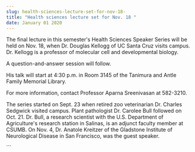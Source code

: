 ```yaml
---
slug: health-sciences-lecture-set-for-nov-18-
title: "Health sciences lecture set for Nov. 18 "
date: January 01 2020
---
```


 
<p>
  The final lecture in this semester's Health Sciences Speaker Series will be
  held on Nov. 18, when Dr. Douglas Kellogg of UC Santa Cruz visits campus. Dr.
  Kellogg is a professor of molecular cell and developmental biology.
</p>
<p>A question&#45;and&#45;answer session will follow.</p>
<p>
  His talk will start at 4:30 p.m. in Room 3145 of the Tanimura and Antle Family
  Memorial Library.
</p>
<p>
  For more information, contact Professor Aparna Sreenivasan at 582&#45;3210.
</p>
<p>
  The series started on Sept. 23 when retired zoo veterinarian Dr. Charles
  Sedgwick visited campus. Plant pathologist Dr. Carolee Bull followed on Oct.
  21. Dr. Bull, a research scientist with the U.S. Department of Agriculture's
  research station in Salinas, is an adjunct faculty member at CSUMB. On Nov. 4,
  Dr. Anatole Kreitzer of the Gladstone Institute of Neurological Disease in San
  Francisco, was the guest speaker.
</p>
```
